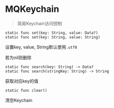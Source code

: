 # MQKeychain

> 简易Keychain访问控制

```
static func set(key: String, value: Data?)
static func set(key: String, value: String)
```

设置key, value, String默认使用`.utf8`

若为nil则删除

```
static func search(key: String) -> Data?
static func search(stringKey: String) -> String
```

获取对应key的值

```
static func clear()
```

清空Keychain